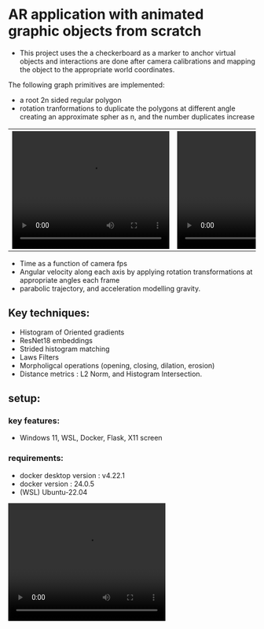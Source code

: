 
# AR application with animated graphic objects from scratch

- This project uses the a checkerboard as a marker to anchor virtual objects and interactions are done after camera calibrations and mapping the object to the appropriate world coordinates.

The following graph primitives are implemented:
- a root 2n sided regular polygon 
- rotation tranformations to duplicate the polygons at different angle creating an approximate spher as n, and the number duplicates increase



 <table>
  <tr>
    <th>
      <video width="320" height="240" controls autoplay>
        <source src="./videos/2_4_120.mp4" type="video/mp4">
      </video>
    </th> 
    <th>
      <video width="320" height="240" controls autoplay>
        <source src="videos/6_8_120.mp4" type="video/mp4">
      </video>
    </th>
    <th>  
      <video width="320" height="240" controls autoplay>
        <source src="videos/16_20_240.mp4" type="video/mp4">
      </video>
    </th>
  </tr>
</table> 

- Time as a function of camera fps
- Angular velocity along each axis by applying rotation transformations at appropriate angles each frame
- parabolic trajectory, and acceleration modelling gravity.

## Key techniques:

- Histogram of Oriented gradients
- ResNet18 embeddings
- Strided histogram matching
- Laws Filters
- Morpholigcal operations (opening, closing, dilation, erosion)
- Distance metrics : L2 Norm, and Histogram Intersection.

## setup:

### key features:

- Windows 11, WSL, Docker, Flask, X11 screen

### requirements: 
- docker desktop version : v4.22.1
- docker version : 24.0.5
- (WSL) Ubuntu-22.04
<video width="320" height="240" controls>
  <source src="submission/VIDEOS/6_8_120.mp4" type="video/mp4">
</video>
